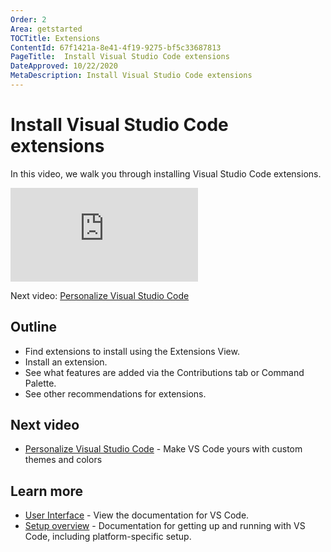 ```yaml
---
Order: 2
Area: getstarted
TOCTitle: Extensions
ContentId: 67f1421a-8e41-4f19-9275-bf5c33687813
PageTitle:  Install Visual Studio Code extensions
DateApproved: 10/22/2020
MetaDescription: Install Visual Studio Code extensions
---
```

# Install Visual Studio Code extensions

In this video, we walk you through installing Visual Studio Code extensions.

<iframe src="https://www.youtube-nocookie.com/embed/SKcZ3cwX8lA" frameborder="0" frameborder="0" allow="accelerometer; autoplay; encrypted-media; gyroscope; picture-in-picture" allowfullscreen></iframe>

Next video: [Personalize Visual Studio Code](/learn/get-started/personalize.md)

## Outline

* Find extensions to install using the Extensions View.
* Install an extension.
* See what features are added via the Contributions tab or Command Palette.
* See other recommendations for extensions.

## Next video

* [Personalize Visual Studio Code](/learn/get-started/personalize.md) - Make VS Code yours with custom themes and colors

## Learn more

* [User Interface](/docs/getstarted/userinterface.md) - View the documentation for VS Code.
* [Setup overview](/docs/setup/setup-overview.md) - Documentation for getting up and running with VS Code, including platform-specific setup.
